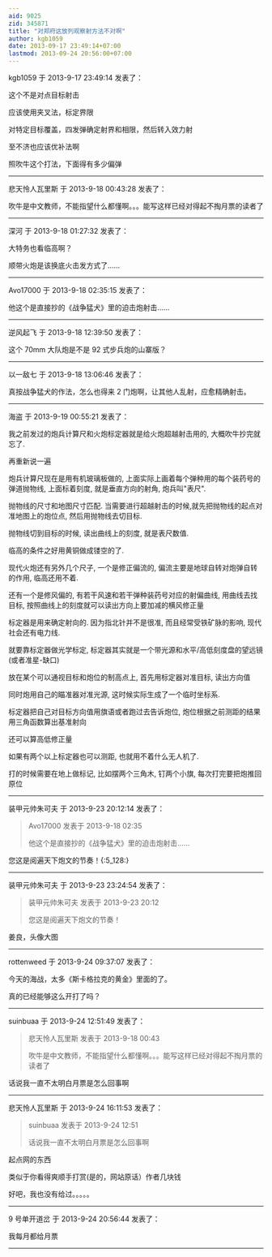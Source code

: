 ```yaml
---
aid: 9025
zid: 345871
title: "对郑府这放列观察射方法不对啊"
author: kgb1059
date: 2013-09-17 23:49:14+07:00
lastmod: 2013-09-24 20:56:00+07:00
---
```


kgb1059 于 2013-9-17 23:49:14 发表了：

这个不是对点目标射击

应该使用夹叉法，标定界限

对特定目标覆盖，四发弹确定射界和相限，然后转入效力射

至不济也应该优补法啊

照吹牛这个打法，下面得有多少偏弹

---

悲天怜人瓦里斯 于 2013-9-18 00:43:28 发表了：

吹牛是中文教师，不能指望什么都懂啊。。。能写这样已经对得起不掏月票的读者了

---

深河 于 2013-9-18 01:27:32 发表了：

大特务也看临高啊？

顺带火炮是该换底火击发方式了……

---

Avo17000 于 2013-9-18 02:35:15 发表了：

他这个是直接抄的《战争猛犬》里的迫击炮射击……

---

逆风起飞 于 2013-9-18 12:39:50 发表了：

这个 70mm 大队炮是不是 92 式步兵炮的山寨版？

---

以一敌七 于 2013-9-18 13:06:46 发表了：

真按战争猛犬的作法，怎么也得来 2 门炮啊，让其他人乱射，应愈精确射击。

---

海盗 于 2013-9-19 00:55:21 发表了：

我之前发过的炮兵计算尺和火炮标定器就是给火炮超越射击用的, 大概吹牛抄完就忘了.

再重新说一遍

炮兵计算尺现在是用有机玻璃板做的, 上面实际上画着每个弹种用的每个装药号的弹道抛物线, 上面标着刻度, 就是垂直方向的射角, 炮兵叫"表尺".

抛物线的尺寸和地图尺寸匹配. 当需要进行超越射击的时候,就先把抛物线的起点对准地图上的炮位点, 然后用抛物线去切目标.

抛物线切到目标的时候, 读出曲线上的刻度, 就是表尺数值.

临高的条件之好用黄铜做成镂空的了.

现代火炮还有另外几个尺子, 一个是修正偏流的, 偏流主要是地球自转对炮弹自转的作用, 临高还用不着.

还有一个是修风偏的, 有若干风速和若干弹种装药号对应的射偏曲线, 用曲线去找目标, 按照曲线上的刻度就可以读出方向上要加减的横风修正量

标定器是用来确定射向的. 因为指北针并不是很准, 而且经常受铁矿脉的影响, 现代社会还有电力线.

就要靠标定器做光学标定, 标定器其实就是一个带光源和水平/高低刻度盘的望远镜(或者准星-缺口)

放在某个可以通视目标和炮位的制高点上, 首先用标定器对准目标, 读出方向值

同时炮用自己的瞄准器对准光源, 这时候实际生成了一个临时坐标系.

标定器把自己对目标方向值用旗语或者跑过去告诉炮位, 炮位根据之前测距的结果用三角函数算出基准射向

还可以算高低修正量

如果有两个以上标定器也可以测距, 也就用不着什么无人机了.

打的时候需要在地上做标记, 比如摆两个三角木, 钉两个小旗, 每次打完要把炮推回原位

---

装甲元帅朱可夫 于 2013-9-23 20:12:14 发表了：

> Avo17000 发表于 2013-9-18 02:35
>
> 他这个是直接抄的《战争猛犬》里的迫击炮射击……

您这是阅遍天下炮文的节奏！{:5_128:}

---

装甲元帅朱可夫 于 2013-9-23 23:24:54 发表了：

> 装甲元帅朱可夫 发表于 2013-9-23 20:12
>
> 您这是阅遍天下炮文的节奏！

姜良，头像大图

---

rottenweed 于 2013-9-24 09:37:07 发表了：

今天的海战，太多《斯卡格拉克的黄金》里面的了。

真的已经能够这么开打了吗？

---

suinbuaa 于 2013-9-24 12:51:49 发表了：

> 悲天怜人瓦里斯 发表于 2013-9-18 00:43
>
> 吹牛是中文教师，不能指望什么都懂啊。。。能写这样已经对得起不掏月票的读者了

话说我一直不太明白月票是怎么回事啊

---

悲天怜人瓦里斯 于 2013-9-24 16:11:53 发表了：

> suinbuaa 发表于 2013-9-24 12:51
>
> 话说我一直不太明白月票是怎么回事啊

起点网的东西

类似于你看得爽顺手打赏(是的，网站原话）作者几块钱

好吧，我也没有给过。。。。。

---

9 号单开道岔 于 2013-9-24 20:56:44 发表了：

我每月都给月票

---
